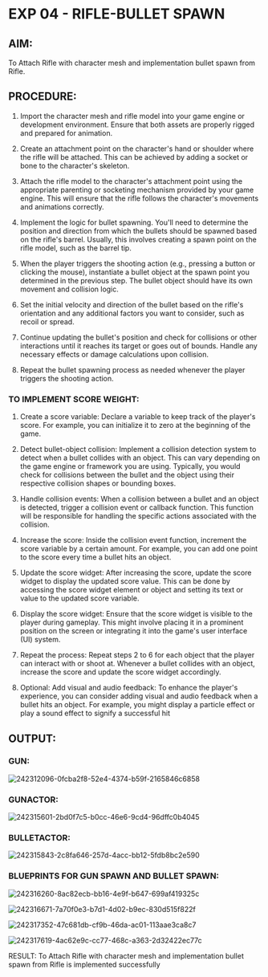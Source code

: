 
# EXP 04 - RIFLE-BULLET SPAWN

## AIM:

To Attach Rifle with character mesh and implementation bullet spawn from Rifle.

## PROCEDURE:

1. Import the character mesh and rifle model into your game engine or development environment. Ensure that both assets are properly rigged and prepared for animation.

2. Create an attachment point on the character's hand or shoulder where the rifle will be attached. This can be achieved by adding a socket or bone to the character's skeleton.

3. Attach the rifle model to the character's attachment point using the appropriate parenting or socketing mechanism provided by your game engine. This will ensure that the rifle follows the character's movements and animations correctly.

4. Implement the logic for bullet spawning. You'll need to determine the position and direction from which the bullets should be spawned based on the rifle's barrel. Usually, this involves creating a spawn point on the rifle model, such as the barrel tip.

5. When the player triggers the shooting action (e.g., pressing a button or clicking the mouse), instantiate a bullet object at the spawn point you determined in the previous step. The bullet object should have its own movement and collision logic.

6. Set the initial velocity and direction of the bullet based on the rifle's orientation and any additional factors you want to consider, such as recoil or spread.

7. Continue updating the bullet's position and check for collisions or other interactions until
it reaches its target or goes out of bounds. Handle any necessary effects or damage calculations upon collision.

8. Repeat the bullet spawning process as needed whenever the player triggers the shooting action.

### TO IMPLEMENT SCORE WEIGHT:

1. Create a score variable: Declare a variable to keep track of the player's score. For example, you can initialize it to zero at the beginning of the game.

2. Detect bullet-object collision: Implement a collision detection system to detect when a bullet collides with an object. This can vary depending on the game engine or framework you are using. Typically, you would check for collisions between the bullet and the object using their respective collision shapes or bounding boxes.

3. Handle collision events: When a collision between a bullet and an object is detected, trigger a collision event or callback function. This function will be responsible for handling the specific actions associated with the collision.

4. Increase the score: Inside the collision event function, increment the score variable by a
certain amount. For example, you can add one point to the score every time a bullet hits an object.

5. Update the score widget: After increasing the score, update the score widget to display
the updated score value. This can be done by accessing the score widget element or object and setting its text or value to the updated score variable.

6. Display the score widget: Ensure that the score widget is visible to the player during gameplay. This might involve placing it in a prominent position on the screen or integrating it into the game's user interface (UI) system.

7. Repeat the process: Repeat steps 2 to 6 for each object that the player can interact with
or shoot at. Whenever a bullet collides with an object, increase the score and update the score widget accordingly.

8.  Optional: Add visual and audio feedback: To enhance the player's experience, you can consider adding visual and audio feedback when a bullet hits an object. For example, you might display a particle effect or play a sound effect to signify a successful hit


## OUTPUT:

### GUN:
![242312096-0fcba2f8-52e4-4374-b59f-2165846c6858](https://github.com/BHUVANESHWAR-BHUVIOP/RIFLE-BULLET-SPAWN/assets/94155099/26fcbecb-8d89-446f-ba99-8531fc817ba2)

### GUNACTOR:
![242315601-2bd0f7c5-b0cc-46e6-9cd4-96dffc0b4045](https://github.com/BHUVANESHWAR-BHUVIOP/RIFLE-BULLET-SPAWN/assets/94155099/ff6b23cf-8372-46a1-b01d-5eaf01cec277)

### BULLETACTOR:
![242315843-2c8fa646-257d-4acc-bb12-5fdb8bc2e590](https://github.com/BHUVANESHWAR-BHUVIOP/RIFLE-BULLET-SPAWN/assets/94155099/d1f22843-2cf6-4fe3-a411-d4292a12267d)


###  BLUEPRINTS FOR GUN SPAWN AND BULLET SPAWN:

![242316260-8ac82ecb-bb16-4e9f-b647-699af419325c](https://github.com/BHUVANESHWAR-BHUVIOP/RIFLE-BULLET-SPAWN/assets/94155099/2a83ced7-b995-4dd0-8bd9-29ae2f6ce13d)

![242316671-7a70f0e3-b7d1-4d02-b9ec-830d515f822f](https://github.com/BHUVANESHWAR-BHUVIOP/RIFLE-BULLET-SPAWN/assets/94155099/20e89729-bde1-4ee2-ba02-0202e5543eb4)

![242317352-47c681db-cf9b-46da-ac01-113aae3ca8c7](https://github.com/BHUVANESHWAR-BHUVIOP/RIFLE-BULLET-SPAWN/assets/94155099/ed7eccc4-b2d3-46fa-acd5-6f31fe4b0f83)

![242317619-4ac62e9c-cc77-468c-a363-2d32422ec77c](https://github.com/BHUVANESHWAR-BHUVIOP/RIFLE-BULLET-SPAWN/assets/94155099/c64ef28c-3c91-42e4-9481-5dec505ed2e0)


RESULT:
To Attach Rifle with character mesh and implementation bullet spawn from Rifle is implemented successfully
